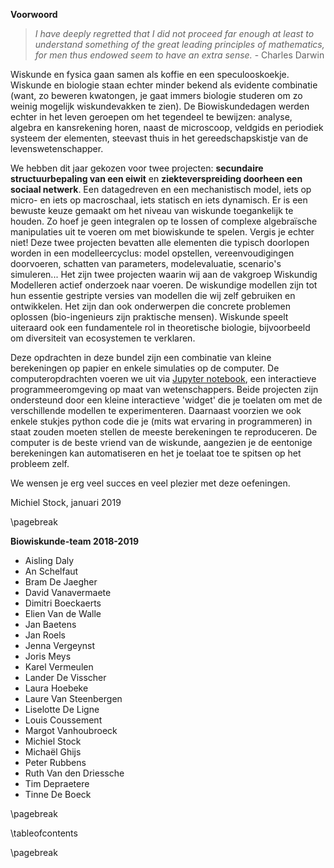 **Voorwoord**

> *I have deeply regretted that I did not proceed far enough at least to understand something of the great leading principles of mathematics, for men thus endowed seem to have an extra sense.* - Charles Darwin

Wiskunde en fysica gaan samen als koffie en een speculooskoekje. Wiskunde en biologie staan echter minder bekend als evidente combinatie (want, zo beweren kwatongen, je gaat immers biologie studeren om zo weinig mogelijk wiskundevakken te zien). De Biowiskundedagen werden echter in het leven geroepen om het tegendeel te bewijzen: analyse, algebra en kansrekening horen, naast de microscoop, veldgids en periodiek systeem der elementen, steevast thuis in het gereedschapskistje van de levenswetenschapper.

We hebben dit jaar gekozen voor twee projecten: **secundaire structuurbepaling van een eiwit** en **ziekteverspreiding doorheen een sociaal netwerk**. Een datagedreven en een mechanistisch model, iets op micro- en iets op macroschaal, iets statisch en iets dynamisch. Er is een bewuste keuze gemaakt om het niveau van wiskunde toegankelijk te houden. Zo hoef je geen integralen op te lossen of complexe algebraïsche manipulaties uit te voeren om met biowiskunde te spelen. Vergis je echter niet! Deze twee projecten bevatten alle elementen die typisch doorlopen worden in een modelleercyclus: model opstellen, vereenvoudigingen doorvoeren, schatten van parameters, modelevaluatie, scenario's simuleren... Het zijn twee projecten waarin wij aan de vakgroep Wiskundig Modelleren actief onderzoek naar voeren. De wiskundige modellen zijn tot hun essentie gestripte versies van modellen die wij zelf gebruiken en ontwikkelen. Het zijn dan ook onderwerpen die concrete problemen oplossen (bio-ingenieurs zijn praktische mensen). Wiskunde speelt uiteraard ook een fundamentele rol in theoretische biologie, bijvoorbeeld om diversiteit van ecosystemen te verklaren.

Deze opdrachten in deze bundel zijn een combinatie van kleine berekeningen op papier en enkele simulaties op de computer. De computeropdrachten voeren we uit via [Jupyter notebook](https://jupyter.org/), een interactieve programmeeromgeving op maat van wetenschappers. Beide projecten zijn ondersteund door een kleine interactieve 'widget' die je toelaten om met de verschillende modellen te experimenteren. Daarnaast voorzien we ook enkele stukjes python code die je (mits wat ervaring in programmeren) in staat zouden moeten stellen de meeste berekeningen te reproduceren. De computer is de beste vriend van de wiskunde, aangezien je de eentonige berekeningen kan automatiseren en het je toelaat toe te spitsen op het probleem zelf.

We wensen je erg veel succes en veel plezier met deze oefeningen.

Michiel Stock, januari 2019

\pagebreak

**Biowiskunde-team 2018-2019**

- Aisling Daly
- An Schelfaut
- Bram De Jaegher
- David Vanavermaete
- Dimitri Boeckaerts
- Elien Van de Walle
- Jan Baetens
- Jan Roels
- Jenna Vergeynst
- Joris Meys
- Karel Vermeulen
- Lander De Visscher
- Laura Hoebeke
- Laure Van Steenbergen
- Liselotte De Ligne
- Louis Coussement
- Margot Vanhoubroeck
- Michiel Stock
- Michaël Ghijs
- Peter Rubbens
- Ruth Van den Driessche
- Tim Depraetere
- Tinne De Boeck

\pagebreak

\tableofcontents

\pagebreak
